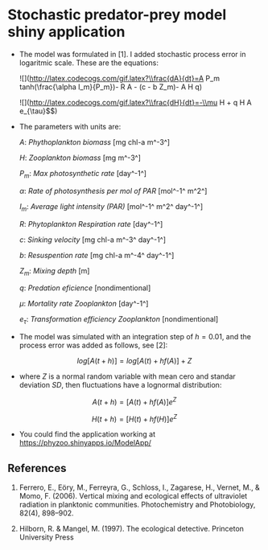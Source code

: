 
# Stochastic predator-prey model shiny application

* The model was formulated in [1]. I added stochastic process error in logaritmic scale. These are the equations: 

    ![](http://latex.codecogs.com/gif.latex?\\frac{dA}{dt}=A P_m tanh(\\frac{\\alpha I_m}{P_m})- R A - (c - b Z_m)- A H q)   
    
    ![](http://latex.codecogs.com/gif.latex?\\frac{dH}{dt}=-\\mu H + q H A e_{\\tau}$$)   

* The parameters with units are: 

    $A$: *Phythoplankton biomass* [mg chl-a m^-3^] 
    
    $H$: *Zooplankton biomass* [mg m^-3^]
    
    $P_m$: *Max photosynthetic rate* [day^-1^]
    
    $\alpha$: *Rate of photosynthesis per mol of PAR* [mol^-1^ m^2^]  
    
    $I_m$: *Average light intensity (PAR)* [mol^-1^ m^2^ day^-1^]
    
    $R$:  *Phytoplankton Respiration rate* [day^-1^]
    
    $c$:  *Sinking velocity* [mg chl-a m^-3^ day^-1^]
    
    $b$:  *Resuspention rate* [mg chl-a m^-4^ day^-1^]
    
    $Z_m$: *Mixing depth* [m]
    
    $q$:  *Predation eficience* [nondimentional]
    
    $\mu$: *Mortality rate Zooplankton* [day^-1^]
    
    $e_{\tau}$: *Transformation efficiency Zooplankton* [nondimentional]

* The model was simulated with an integration step of $h=0.01$, and the process error was added as follows, see [2]:

$$log[A(t+h)]=log[A(t) +h f(A)] + Z$$

* where $Z$ is a normal random variable with mean cero and standar deviation $SD$, then fluctuations have a lognormal distribution:

$$A(t+h)=[A(t) +h f(A) ] e^Z$$
    
$$H(t+h)=[H(t) +h f(H) ] e^Z$$


* You could find the application working at <https://phyzoo.shinyapps.io/ModelApp/>


## References

1. Ferrero, E., Eöry, M., Ferreyra, G., Schloss, I., Zagarese, H., Vernet, M., & Momo, F. (2006). Vertical mixing and ecological effects of ultraviolet radiation in planktonic communities. Photochemistry and Photobiology, 82(4), 898–902. 

1. Hilborn, R. & Mangel, M. (1997). The ecological detective. Princeton University Press
